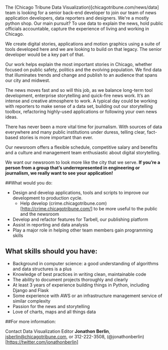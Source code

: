 The (Chicago Tribune Data Visualization)[chicagotribune.com/news/data] team is looking for a senior back-end developer to join our team of news application developers, data reporters and designers. We're a mostly python shop. Our main pursuit? To use data to explain the news, hold public officials accountable, capture the experience of living and working in Chicago. 

We create digital stories, applications and motion graphics using a suite of tools developed here and we are looking to build on that legacy. The senior developer would be a key part of that. 

Our work helps explain the most important stories in Chicago, whether focused on public safety, politics and the evolving population. We find data that illuminates trends and change and publish to an audience that spans our city and midwest.

The news moves fast and so will this job, as we balance long-term tool development, enterprise storytelling and quick-fire news work. It’s an intense and creative atmosphere to work. A typical day could be working with reporters to make sense of a data set, building out our storytelling toolbox, refactoring highly-used applications or following your own news ideas.

There has never been a more vital time for journalism. With sources of data everywhere and many public institutions under duress, telling clear, fact-based stories is more important than ever.

Our newsroom offers a flexible schedule, competitive salary and benefits and a culture and management team enthusiastic about digital storytelling. 

We want our newsroom to look more like the city that we serve. **If you’re a person from a group that’s underrepresented in engineering or journalism, we really want to see your application!**

##What would you do:

* Design and develop applications, tools and scripts to improve our development to production cycle.
   * Help develop (crime.chicagotribune.com)[http://crime.chicagotribune.com/] to be more useful to the public and the newsroom
* Develop and refactor features for Tarbell, our publishing platform
* Assist in reporting and data analysis
* Play a major role in helping other team members gain programming skills

## What skills should you have:

- Background in computer science: a good understanding of algorithms and data structures is a plus
- Knowledge of best practices in writing clean, maintainable code
- The ability to document projects thoroughly and clearly
- At least 3 years of experience building things in Python, including Django and Flask
- Some experience with AWS or an infrastructure management service of similar complexity
- Passion for the news and storytelling
- Love of charts, maps and all things data

##For more information:

Contact Data Visualization Editor **Jonathon Berlin**, jsberlin@chicagotribune.com, or 312-222-3508, (@jonathonberlin)[https://twitter.com/jonathonberlin]

